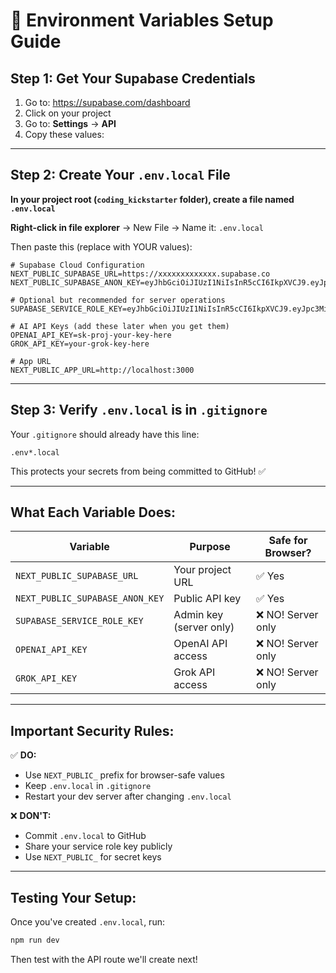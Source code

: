 # 🔑 Environment Variables Setup Guide

## Step 1: Get Your Supabase Credentials

1. Go to: https://supabase.com/dashboard
2. Click on your project
3. Go to: **Settings** → **API**
4. Copy these values:

---

## Step 2: Create Your `.env.local` File

**In your project root (`coding_kickstarter` folder), create a file named `.env.local`**

**Right-click in file explorer** → New File → Name it: `.env.local`

Then paste this (replace with YOUR values):

```env
# Supabase Cloud Configuration
NEXT_PUBLIC_SUPABASE_URL=https://xxxxxxxxxxxxx.supabase.co
NEXT_PUBLIC_SUPABASE_ANON_KEY=eyJhbGciOiJIUzI1NiIsInR5cCI6IkpXVCJ9.eyJpc3MiOiJzdXBhYmFzZSIsInJlZiI6...

# Optional but recommended for server operations
SUPABASE_SERVICE_ROLE_KEY=eyJhbGciOiJIUzI1NiIsInR5cCI6IkpXVCJ9.eyJpc3MiOiJzdXBhYmFzZSIsInJlZiI6...

# AI API Keys (add these later when you get them)
OPENAI_API_KEY=sk-proj-your-key-here
GROK_API_KEY=your-grok-key-here

# App URL
NEXT_PUBLIC_APP_URL=http://localhost:3000
```

---

## Step 3: Verify `.env.local` is in `.gitignore`

Your `.gitignore` should already have this line:
```
.env*.local
```

This protects your secrets from being committed to GitHub! ✅

---

## What Each Variable Does:

| Variable | Purpose | Safe for Browser? |
|----------|---------|-------------------|
| `NEXT_PUBLIC_SUPABASE_URL` | Your project URL | ✅ Yes |
| `NEXT_PUBLIC_SUPABASE_ANON_KEY` | Public API key | ✅ Yes |
| `SUPABASE_SERVICE_ROLE_KEY` | Admin key (server only) | ❌ NO! Server only |
| `OPENAI_API_KEY` | OpenAI API access | ❌ NO! Server only |
| `GROK_API_KEY` | Grok API access | ❌ NO! Server only |

---

## Important Security Rules:

✅ **DO:**
- Use `NEXT_PUBLIC_` prefix for browser-safe values
- Keep `.env.local` in `.gitignore`
- Restart your dev server after changing `.env.local`

❌ **DON'T:**
- Commit `.env.local` to GitHub
- Share your service role key publicly
- Use `NEXT_PUBLIC_` for secret keys

---

## Testing Your Setup:

Once you've created `.env.local`, run:

```bash
npm run dev
```

Then test with the API route we'll create next!

